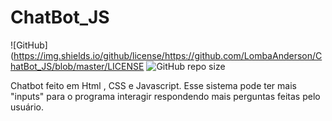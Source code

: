 # ChatBot_JS

![GitHub](https://img.shields.io/github/license/https://github.com/LombaAnderson/ChatBot_JS/blob/master/LICENSE
![GitHub repo size](https://img.shields.io/github/repo-size/LombaAnderson/Chatbot_JS)



Chatbot feito em Html , CSS e Javascript. Esse sistema pode  ter mais "inputs" para o programa interagir respondendo mais perguntas feitas pelo usuário.
